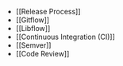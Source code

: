 - [[Release Process]] 
- [[Gitflow]] 
- [[Libflow]]
- [[Continuous Integration (CI)]]  
- [[Semver]] 
- [[Code Review]] 